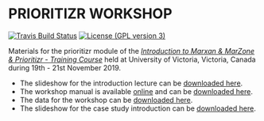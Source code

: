# PRIORITIZR WORKSHOP

[![Travis Build Status](https://img.shields.io/travis/prioritizr/PacMara_workshop/master.svg?label=Status)](https://travis-ci.org/prioritizr/PacMara_workshop)
[![License (GPL version 3)](https://img.shields.io/badge/License-GNU%20GPL%20version%203-brightgreen.svg)](http://opensource.org/licenses/GPL-3.0)

Materials for the prioritizr module of the [_Introduction to Marxan & MarZone & Prioritizr - Training Course_](https://pacmara.org/) held at University of Victoria, Victoria, Canada during 19th - 21st November 2019.

* The slideshow for the introduction lecture can be [downloaded here](https://github.com/prioritizr/PacMara_workshop/raw/master/slides/Talk1_Introduction_to_prioritzr.pptx).
* The workshop manual is available [online](https://prioritizr.github.io/PacMara_workshop/) and can be [downloaded here](https://prioritizr.github.io/PacMara_workshop/prioritizr-workshop-manual.pdf).
* The data for the workshop can be [downloaded here](https://github.com/prioritizr/PacMara_workshop/raw/master/data.zip).
* The slideshow for the case study introduction can be [downloaded here](https://github.com/prioritizr/PacMara_workshop/raw/master/slides/Talk2_prioritzr_shiny_interface.pptx).
